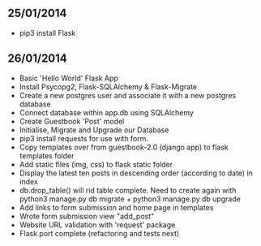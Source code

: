 25/01/2014
----------
- pip3 install Flask

26/01/2014
----------
- Basic 'Hello World' Flask App
- Install Psycopg2, Flask-SQLAlchemy & Flask-Migrate
- Create a new postgres user and associate it with a new postgres database
- Connect database within app.db using SQLAlchemy
- Create Guestbook 'Post' model
- Initialise, Migrate and Upgrade our Database
- pip3 install requests for use with form.
- Copy templates over from guestbook-2.0 (django app) to flask templates folder
- Add static files (img, css) to flask static folder
- Display the latest ten posts in descending order (according to date) in index
- db.drop_table() will rid table complete. Need to create again with python3 manage.py db migrate + python3 manage.py db upgrade
- Add links to form submission and home page in templates
- Wrote form submission view "add_post"
- Website URL validation with 'request' package
- Flask port complete (refactoring and tests next)
